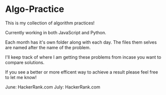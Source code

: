 # Algo-Practice

This is my collection of algorithm practices!

Currently working in both JavaScript and Python.

Each month has it's own folder along with each day. The files them selves are named after the name of the problem. 

I'll keep track of where I am getting these problems from incase you want to compare solutions.

If you see a better or more efficent way to achieve a result please feel free to let me know!

June: HackerRank.com 
July: HackerRank.com 
